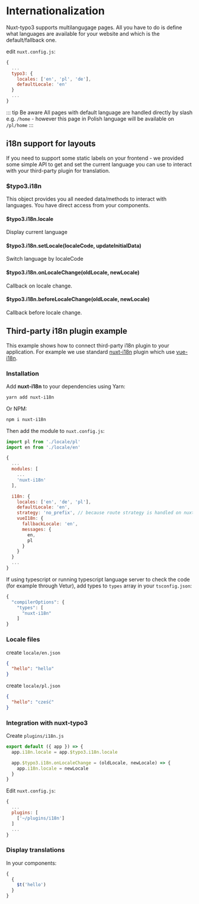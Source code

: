 # Internationalization

Nuxt-typo3 supports multilangugage pages. All you have to do is define what languages are available for your website and which is the default/fallback one.

edit `nuxt.config.js`:

```js
{
  ...
  typo3: {
    locales: ['en', 'pl', 'de'],
    defaultLocale: 'en'
  }
  ...
}
```

::: tip Be aware
All pages with default language are handled directly by slash e.g. `/home` - however this page in Polish language will be available on `/pl/home`
:::

## i18n support for layouts

If you need to support some static labels on your frontend - we provided some simple API to get and set the current language you can use to interact with your third-party plugin for translation.

### \$typo3.i18n

This object provides you all needed data/methods to interact with languages.
You have direct access from your components.

#### \$typo3.i18n.locale

Display current language

#### \$typo3.i18n.setLocale(localeCode, updateInitialData)

Switch language by localeCode

#### \$typo3.i18n.onLocaleChange(oldLocale, newLocale)

Callback on locale change.

#### \$typo3.i18n.beforeLocaleChange(oldLocale, newLocale)

Callback before locale change.

## Third-party i18n plugin example

This example shows how to connect third-party i18n plugin to your application. For example we use standard [nuxt-i18n](https://nuxt-community.github.io/nuxt-i18n/) plugin which use [vue-i18n](https://github.com/kazupon/vue-i18n).

### Installation

Add **nuxt-i18n** to your dependencies using Yarn:

```bash
yarn add nuxt-i18n
```

Or NPM:

```bash
npm i nuxt-i18n
```

Then add the module to `nuxt.config.js`:

```js
import pl from './locale/pl'
import en from './locale/en'

{
  ...
  modules: [
    ...
    'nuxt-i18n'
  ],

  i18n: {
    locales: ['en', 'de', 'pl'],
    defaultLocale: 'en',
    strategy: 'no_prefix', // because route strategy is handled on nuxt-typo3 side
    vueI18n: {
      fallbackLocale: 'en',
      messages: {
        en,
        pl
      }
    }
  }
  ...
}
```

If using typescript or running typescript language server to check the code (for example through Vetur), add types to `types` array in your `tsconfig.json`:

```js
{
  "compilerOptions": {
    "types": [
      "nuxt-i18n"
    ]
}
```

### Locale files

create `locale/en.json`

```json
{
  "hello": "hello"
}
```

create `locale/pl.json`

```json
{
  "hello": "cześć"
}
```

### Integration with nuxt-typo3

Create `plugins/i18n.js`

```js
export default ({ app }) => {
  app.i18n.locale = app.$typo3.i18n.locale

  app.$typo3.i18n.onLocaleChange = (oldLocale, newLocale) => {
    app.i18n.locale = newLocale
  }
}
```

Edit `nuxt.config.js`:

```js
{
  ...
  plugins: [
    ['~/plugins/i18n']
  ]
  ...
}
```

### Display translations

In your components:

```js
{
  {
    $t('hello')
  }
}
```
